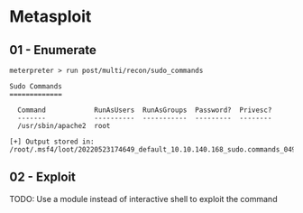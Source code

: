 # Metasploit

## 01 - Enumerate

```
meterpreter > run post/multi/recon/sudo_commands

Sudo Commands
=============

  Command            RunAsUsers  RunAsGroups  Password?  Privesc?
  -------            ----------  -----------  ---------  --------
  /usr/sbin/apache2  root

[+] Output stored in: /root/.msf4/loot/20220523174649_default_10.10.140.168_sudo.commands_049317.txt
```

## 02 - Exploit

TODO: Use a module instead of interactive shell to exploit the command

```

```